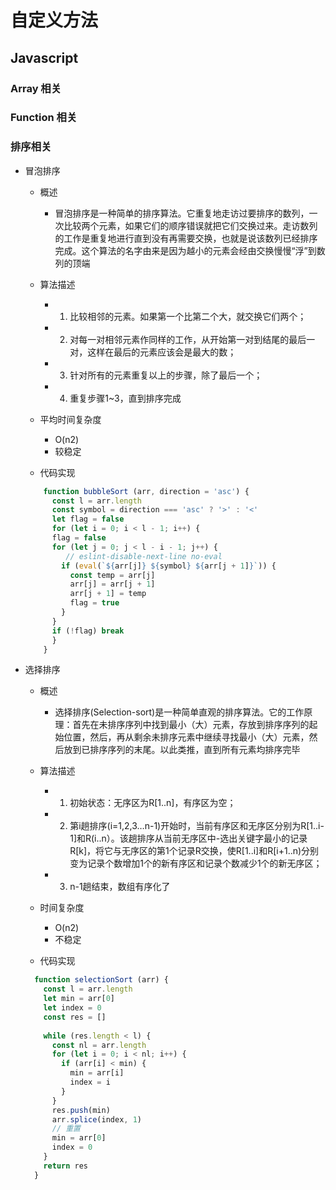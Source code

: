 # 自定义方法

## Javascript

### Array 相关

### Function 相关

### 排序相关

- 冒泡排序

	- 概述

		- 冒泡排序是一种简单的排序算法。它重复地走访过要排序的数列，一次比较两个元素，如果它们的顺序错误就把它们交换过来。走访数列的工作是重复地进行直到没有再需要交换，也就是说该数列已经排序完成。这个算法的名字由来是因为越小的元素会经由交换慢慢“浮”到数列的顶端

	- 算法描述

		- 1. 比较相邻的元素。如果第一个比第二个大，就交换它们两个；
		- 2. 对每一对相邻元素作同样的工作，从开始第一对到结尾的最后一对，这样在最后的元素应该会是最大的数；
		- 3. 针对所有的元素重复以上的步骤，除了最后一个；
		- 4. 重复步骤1~3，直到排序完成

	- 平均时间复杂度

		- O(n2)
		- 较稳定

	- 代码实现

  ```js
      function bubbleSort (arr, direction = 'asc') {
        const l = arr.length
        const symbol = direction === 'asc' ? '>' : '<'
        let flag = false
        for (let i = 0; i < l - 1; i++) {
        flag = false
        for (let j = 0; j < l - i - 1; j++) {
           // eslint-disable-next-line no-eval
          if (eval(`${arr[j]} ${symbol} ${arr[j + 1]}`)) {
            const temp = arr[j]
            arr[j] = arr[j + 1]
            arr[j + 1] = temp
            flag = true
          }
        }
        if (!flag) break
        }
      }
  ```

- 选择排序

	- 概述

		- 选择排序(Selection-sort)是一种简单直观的排序算法。它的工作原理：首先在未排序序列中找到最小（大）元素，存放到排序序列的起始位置，然后，再从剩余未排序元素中继续寻找最小（大）元素，然后放到已排序序列的末尾。以此类推，直到所有元素均排序完毕

	- 算法描述

		- 1. 初始状态：无序区为R[1..n]，有序区为空；
		- 2. 第i趟排序(i=1,2,3…n-1)开始时，当前有序区和无序区分别为R[1..i-1]和R(i..n）。该趟排序从当前无序区中-选出关键字最小的记录 R[k]，将它与无序区的第1个记录R交换，使R[1..i]和R[i+1..n)分别变为记录个数增加1个的新有序区和记录个数减少1个的新无序区；
		- 3. n-1趟结束，数组有序化了

	- 时间复杂度

		- O(n2)
		- 不稳定

	- 代码实现
  
    ```js
      function selectionSort (arr) {
        const l = arr.length
        let min = arr[0]
        let index = 0
        const res = []
      
        while (res.length < l) {
          const nl = arr.length
          for (let i = 0; i < nl; i++) {
            if (arr[i] < min) {
              min = arr[i]
              index = i
            }
          }
          res.push(min)
          arr.splice(index, 1)
          // 重置
          min = arr[0]
          index = 0
        }
        return res
      }
    ```
